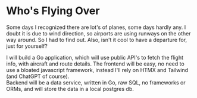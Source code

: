 # Who's Flying Over

Some days I recognized there are lot's of planes, some days hardly any. I doubt it is due to wind direction, so airports are using runways on the other way around. So I had to find out. Also, isn't it cool to have a departure for, just for yourself? 

I will build a Go application, which will use public API's to fetch the flight info, with aircraft and route details. The frontend will be easy, no need to use a bloated javascript framework, instead I'll rely on HTMX and Tailwind (and ChatGPT of course).  
Backend will be a data service, written in Go, raw SQL, no frameworks or ORMs, and will store the data in a local postgres db.